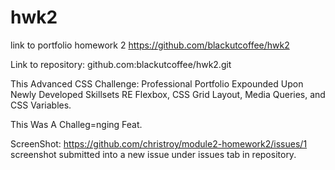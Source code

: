# hwk2



link to portfolio homework 2 https://github.com/blackutcoffee/hwk2

Link to repository: github.com:blackutcoffee/hwk2.git

This Advanced CSS Challenge: Professional Portfolio Expounded Upon Newly Developed Skillsets RE Flexbox, CSS Grid Layout, Media Queries, and CSS Variables.

This Was A Challeg=nging Feat.

ScreenShot: https://github.com/christroy/module2-homework2/issues/1 screenshot submitted into a new issue under issues tab in repository.
